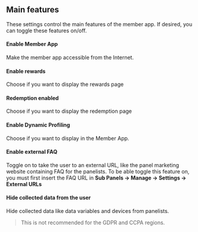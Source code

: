 ## Main features

These settings control the main features of the member app. If desired, you can toggle these features on/off.

#### Enable Member App
Make the member app accessible from the Internet.

#### Enable rewards
Choose if you want to display the rewards page

#### Redemption enabled
Choose if you want to display the redemption page

#### Enable Dynamic Profiling
Choose if you want to display in the Member App.

#### Enable external FAQ
Toggle on to take the user to an external URL, like the panel marketing website containing FAQ for the panelists. To be able toggle this feature on, you must first insert the FAQ URL in **Sub Panels -> Manage -> Settings -> External URLs**

#### Hide collected data from the user
Hide collected data like data variables and devices from panelists. 

> This is not recommended for the GDPR and CCPA regions.
